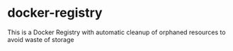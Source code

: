 # docker-registry
This is a Docker Registry with automatic cleanup of orphaned resources to avoid waste of storage
